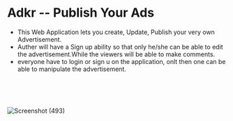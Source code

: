 <h1>Adkr -- Publish Your Ads</h1>
<ul>
<li>This Web Application lets you create, Update, Publish your very own Advertisement.
</li>
<li>Auther will have a Sign up ability so that only he/she can be able to edit the advertisement.While the viewers will be able to make comments.
</li>
<li>everyone have to login or sign u on the application, onlt then one can be able to manipulate the advertisement.
  </li>
</ul>
  <br>
 <br>
 <br>
 
 ![Screenshot (493)](https://user-images.githubusercontent.com/73715253/138777031-7be47622-3e74-4015-8966-bbe733d841aa.png)
 
 
